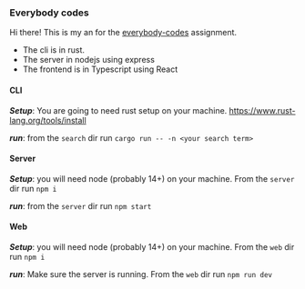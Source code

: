 ### Everybody codes

Hi there! This is my an for the [everybody-codes](https://github.com/infi-nl/everybody-codes) assignment.

- The cli is in rust.
- The server in nodejs using express
- The frontend is in Typescript using React

#### CLI

**_Setup_**: You are going to need rust setup on your machine. https://www.rust-lang.org/tools/install

**_run_**: from the `search` dir run `cargo run -- -n <your search term>`

#### Server

**_Setup_**: you will need node (probably 14+) on your machine. From the `server` dir run `npm i`

**_run_**: from the `server` dir run `npm start`

#### Web

**_Setup_**: you will need node (probably 14+) on your machine. From the `web` dir run `npm i`

**_run_**: Make sure the server is running. From the `web` dir run `npm run dev`
